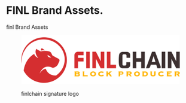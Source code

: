 # FINL Brand Assets.
finl Brand Assets

<figure><img src="../.gitbook/assets/finlchain_signature_logo.png" alt=""><figcaption><p>finlchain signature logo</p></figcaption></figure>
